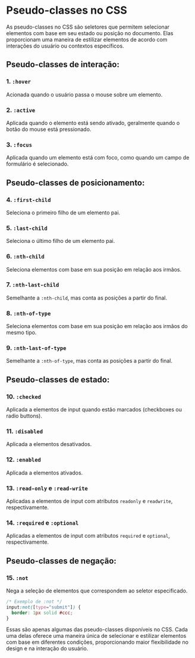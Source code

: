# Pseudo-classes no CSS

As pseudo-classes no CSS são seletores que permitem selecionar elementos com base em seu estado ou posição no documento. Elas proporcionam uma maneira de estilizar elementos de acordo com interações do usuário ou contextos específicos.

## Pseudo-classes de interação:

### 1. `:hover`
Acionada quando o usuário passa o mouse sobre um elemento.

### 2. `:active`
Aplicada quando o elemento está sendo ativado, geralmente quando o botão do mouse está pressionado.

### 3. `:focus`
Aplicada quando um elemento está com foco, como quando um campo de formulário é selecionado.

## Pseudo-classes de posicionamento:

### 4. `:first-child`
Seleciona o primeiro filho de um elemento pai.

### 5. `:last-child`
Seleciona o último filho de um elemento pai.

### 6. `:nth-child`
Seleciona elementos com base em sua posição em relação aos irmãos.

### 7. `:nth-last-child`
Semelhante a `:nth-child`, mas conta as posições a partir do final.

### 8. `:nth-of-type`
Seleciona elementos com base em sua posição em relação aos irmãos do mesmo tipo.

### 9. `:nth-last-of-type`
Semelhante a `:nth-of-type`, mas conta as posições a partir do final.

## Pseudo-classes de estado:

### 10. `:checked`
Aplicada a elementos de input quando estão marcados (checkboxes ou radio buttons).

### 11. `:disabled`
Aplicada a elementos desativados.

### 12. `:enabled`
Aplicada a elementos ativados.

### 13. `:read-only` e `:read-write`
Aplicadas a elementos de input com atributos `readonly` e `readwrite`, respectivamente.

### 14. `:required` e `:optional`
Aplicadas a elementos de input com atributos `required` e `optional`, respectivamente.

## Pseudo-classes de negação:

### 15. `:not`
Nega a seleção de elementos que correspondem ao seletor especificado.

```css
/* Exemplo de :not */
input:not([type="submit"]) {
  border: 1px solid #ccc;
}
```

Essas são apenas algumas das pseudo-classes disponíveis no CSS. Cada uma delas oferece uma maneira única de selecionar e estilizar elementos com base em diferentes condições, proporcionando maior flexibilidade no design e na interação do usuário.